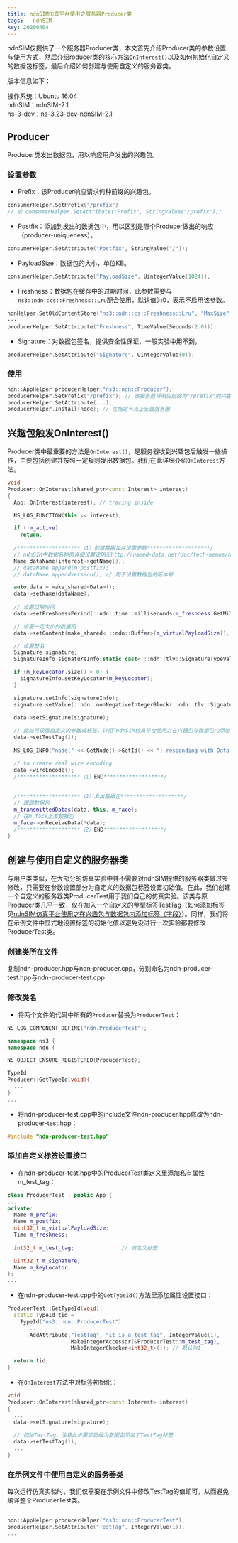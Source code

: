 ```yaml
---
title: ndnSIM仿真平台使用之服务器Producer类
tags:	ndnSIM
key: 20200404
---
```


ndnSIM仅提供了一个服务器Producer类，本文首先介绍Producer类的参数设置与使用方式，然后介绍roducer类的核心方法`OnInterest()`以及如何初始化自定义的数据包标签，最后介绍如何创建与使用自定义的服务器类。

<!--more-->

版本信息如下：

操作系统：Ubuntu 16.04 <br>ndnSIM：ndnSIM-2.1<br>
ns-3-dev：ns-3.23-dev-ndnSIM-2.1<br>

## Producer

Producer类发出数据包，用以响应用户发出的兴趣包。

### 设置参数

- Prefix：该Producer响应请求何种前缀的兴趣包。

```c++
consumerHelper.SetPrefix("/prefix")
// 或 consumerHelper.SetAttribute("Prefix", StringValue("/prefix"));
```

- Postfix：添加到发出的数据包中，用以区别是哪个Producer做出的响应（producer-uniqueness）。

```c++
consumerHelper.SetAttribute("Postfix", StringValue("/"));
```

- PayloadSize：数据包的大小，单位KB。

```c++
consumerHelper.SetAttribute("PayloadSize", UintegerValue(1024));
```

- Freshness：数据包在缓存中的过期时间，此参数需要与`ns3::ndn::cs::Freshness::Lru`配合使用，默认值为0，表示不启用该参数。

```c++
ndnHelper.SetOldContentStore("ns3::ndn::cs::Freshness::Lru", "MaxSize", "100"); 
···
producerHelper.SetAttribute("Freshness", TimeValue(Seconds(2.0))); 
```

- Signature：对数据包签名，提供安全性保证，一般实验中用不到。

```c++
producerHelper.SetAttribute("Signature", UintegerValue(0)); 
```

### 使用

```c++
ndn::AppHelper producerHelper("ns3::ndn::Producer");
producerHelper.SetPrefix("/prefix"); // 该服务器将响应前缀为"/prefix"的兴趣包
producerHelper.SetAttribute(...);
producerHelper.Install(node); // 在指定节点上安装服务器
```

## 兴趣包触发OnInterest()

Producer类中最重要的方法是`OnInterest()`，是服务器收到兴趣包后触发一些操作，主要包括创建并按照一定规则发出数据包。我们在此详细介绍`OnInterest`方法。

```c++
void
Producer::OnInterest(shared_ptr<const Interest> interest)
{
  App::OnInterest(interest); // tracing inside

  NS_LOG_FUNCTION(this << interest);

  if (!m_active)
    return;
  
  /********************（1）创建数据包并设置参数********************/ 
  // ndnSIM中数据名称的详细设置说明见http://named-data.net/doc/tech-memos/naming-conventions.pdf
  Name dataName(interest->getName());
  // dataName.append(m_postfix);
  // dataName.appendVersion(); // 用于设置数据包的版本号

  auto data = make_shared<Data>();
  data->setName(dataName);
  
  // 设置过期时间
  data->setFreshnessPeriod(::ndn::time::milliseconds(m_freshness.GetMilliSeconds()));

  // 设置一定大小的数据段
  data->setContent(make_shared< ::ndn::Buffer>(m_virtualPayloadSize));

  // 设置签名
  Signature signature;
  SignatureInfo signatureInfo(static_cast< ::ndn::tlv::SignatureTypeValue>(255));

  if (m_keyLocator.size() > 0) {
    signatureInfo.setKeyLocator(m_keyLocator);
  }

  signature.setInfo(signatureInfo);
  signature.setValue(::ndn::nonNegativeIntegerBlock(::ndn::tlv::SignatureValue, m_signature));

  data->setSignature(signature);
  
  // 此处可设置自定义的参数或标签，详见“ndnSIM仿真平台使用之在兴趣包与数据包内添加标签（字段）”
  data->setTestTag(1);
  
  NS_LOG_INFO("node(" << GetNode()->GetId() << ") responding with Data: " << data->getName());

  // to create real wire encoding
  data->wireEncode();
  /********************（1）END*******************/ 
  
  
  /********************（2）发出数据包********************/ 
  // 跟踪数据包
  m_transmittedDatas(data, this, m_face);
  // 在m_face上发数据包
  m_face->onReceiveData(*data);
  /********************（2）END*******************/ 
}
```

## 创建与使用自定义的服务器类

与用户类类似，在大部分的仿真实验中并不需要对ndnSIM提供的服务器类做过多修改，只需要在参数设置部分为自定义的数据包标签设置初始值。在此，我们创建一个自定义的服务器类ProducerTest用于我们自己的仿真实验。该类与原Producer类几乎一致，仅在加入一个自定义的整型标签TestTag（如何添加标签见[ndnSIM仿真平台使用之在兴趣包与数据包内添加标签（字段）](https://kanyuanzhi.github.io/2020/03/19/ndnSIM仿真平台使用之在兴趣包与数据包内添加标签-字段.html)）。同样，我们将在示例文件中显式地设置标签的初始化值以避免没进行一次实验都要修改ProducerTest类。

### 创建类所在文件

复制ndn-producer.hpp与ndn-producer.cpp，分别命名为ndn-producer-test.hpp与ndn-producer-test.cpp

### 修改类名

- 将两个文件的代码中所有的`Producer`替换为`ProducerTest`：

```c++
NS_LOG_COMPONENT_DEFINE("ndn.ProducerTest");

namespace ns3 {
namespace ndn {

NS_OBJECT_ENSURE_REGISTERED(ProducerTest);

TypeId
Producer::GetTypeId(void){
  ...
}
...
```

- 将ndn-producer-test.cpp中的include文件ndn-producer.hpp修改为ndn-producer-test.hpp：

```c++
#include "ndn-producer-test.hpp"
```

### 添加自定义标签设置接口

- 在ndn-producer-test.hpp中的ProducerTest类定义里添加私有属性m_test_tag：

```c++
class ProducerTest : public App {
...
private:
  Name m_prefix;
  Name m_postfix;
  uint32_t m_virtualPayloadSize;
  Time m_freshness;
  
  int32_t m_test_tag;				// 自定义标签

  uint32_t m_signature;
  Name m_keyLocator;
};
...
```

- 在ndn-producer-test.cpp中的`GetTypeId()`方法里添加属性设置接口：

```c++
ProducerTest::GetTypeId(void){
  static TypeId tid =
    TypeId("ns3::ndn::ProducerTest")
      ...
      .AddAttribute("TestTag", "it is a test tag", IntegerValue(1),
                    MakeIntegerAccessor(&ProducerTest::m_test_tag),
                    MakeIntegerChecker<int32_t>());	// 默认为1

  return tid;
}
```

- 在`OnInterest`方法中对标签初始化：

```c++
void
Producer::OnInterest(shared_ptr<const Interest> interest)
{
  ...
  data->setSignature(signature);
  
  // 初始TestTag，注意此步要求已经为数据包添加了TestTag标签
  data->setTestTag(1);
  ...
}
```

### 在示例文件中使用自定义的服务器类

每次运行仿真实验时，我们仅需要在示例文件中修改TestTag的值即可，从而避免编译整个ProducerTest类。

```c++
...
ndn::AppHelper producerHelper("ns3::ndn::ProducerTest");
producerHelper.SetAttribute("TestTag", IntegerValue(1));
...
```


















